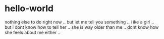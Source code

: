 # hello-world
nothing else to do right now ..
but let me tell you something ..
i ike a girl .. but i dont know how to tell her ..
she is way older than me ..
dont know how she feels about me either ..

